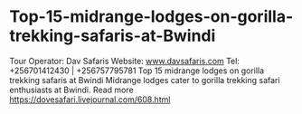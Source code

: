 # Top-15-midrange-lodges-on-gorilla-trekking-safaris-at-Bwindi
Tour Operator: Dav Safaris  Website: www.davsafaris.com  Tel: +256701412430 | +256757795781 Top 15 midrange lodges on gorilla trekking safaris at Bwindi Midrange lodges cater to gorilla trekking safari enthusiasts at Bwindi. Read more https://dovesafari.livejournal.com/608.html
